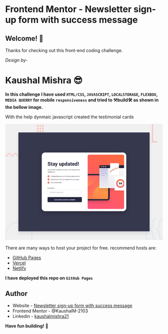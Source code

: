 # Frontend Mentor - Newsletter sign-up form with success message


## Welcome! 👋

Thanks for checking out this front-end coding challenge.

_Design by-_

# Kaushal Mishra 😎

**In this challenge I have used `HTML/CSS`, `JAVASCRIPT`, `LOCALSTORAGE`, `FLEXBOX`, `MEDIA QUERRY` for mobile `responsiveness` and tried to
⚒build🛠 as shown in the bellow image.**

With the help dynmaic javascript created the testimonial cards 

![Design preview for the Single price grid component coding challenge](./design/desktop-preview.jpg)

There are many ways to host your project for free. recommend hosts are:

- [GitHub Pages](https://pages.github.com/)
- [Vercel](https://vercel.com/)
- [Netlify](https://www.netlify.com/)

**I have deployed this repo on `GitHub Pages`**

## Author

- Website - [Newsletter sign-up form with success message](https://kaushalm-2103.github.io/testimonials-grid-section/)
- Frontend Mentor - @KaushalM-2103
- Linkedin - [kaushalmishra21](https://www.linkedin.com/in/kaushalmishra21/)


**Have fun building!** 🚀
